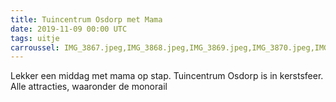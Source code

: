 ```yaml
---
title: Tuincentrum Osdorp met Mama
date: 2019-11-09 00:00 UTC
tags: uitje
carroussel: IMG_3867.jpeg,IMG_3868.jpeg,IMG_3869.jpeg,IMG_3870.jpeg,IMG_3871.jpeg,IMG_3872.jpeg,IMG_3873.jpeg,IMG_3874.jpeg,IMG_3875.jpeg,IMG_3876.jpeg,IMG_3877.jpeg,IMG_3878.jpeg,IMG_3879.jpeg,IMG_3880.jpeg,IMG_3881.jpeg,IMG_3882.jpeg,IMG_3883.jpeg,IMG_3884.jpeg,IMG_3885.jpeg,IMG_3886.jpeg,IMG_3887.jpeg,IMG_3888.jpeg,IMG_3889.jpeg,IMG_3890.jpeg,IMG_3891.jpeg,IMG_3892.jpeg,IMG_3893.jpeg,IMG_3894.jpeg
---
```

Lekker een middag met mama op stap. Tuincentrum Osdorp is in kerstsfeer. Alle attracties, waaronder de monorail



